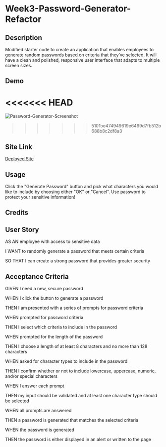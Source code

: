 # Week3-Password-Generator-Refactor

## Description

Modified starter code to create an application that enables employees to generate random passwords based on criteria that they’ve selected. It will have a clean and polished, responsive user interface that adapts to multiple screen sizes.

## Demo

<<<<<<< HEAD
=======
![Password-Generator-Screenshot](https://github.com/devinjl665/Week3-Password-Generator-Refactor/assets/142193870/7c52ba25-f7bb-47f4-b741-8b83bc03551d)
>>>>>>> 5101be474949619e6499d7fb512b688b8c2df8a3


## Site Link

<a href="https://devinjl665.github.io/Week3-Password-Generator-Refactor/">Deployed Site</a>

## Usage

Click the "Generate Password" button and pick what characters you would like to include by choosing either "OK" or "Cancel". Use password to protect your sensitive information!

## Credits




## User Story

AS AN employee with access to sensitive data

I WANT to randomly generate a password that meets certain criteria

SO THAT I can create a strong password that provides greater security


## Acceptance Criteria

GIVEN I need a new, secure password

WHEN I click the button to generate a password

THEN I am presented with a series of prompts for password criteria

WHEN prompted for password criteria

THEN I select which criteria to include in the password

WHEN prompted for the length of the password

THEN I choose a length of at least 8 characters and no more than 128 characters

WHEN asked for character types to include in the password

THEN I confirm whether or not to include lowercase, uppercase, numeric, and/or special characters

WHEN I answer each prompt

THEN my input should be validated and at least one character type should be selected

WHEN all prompts are answered

THEN a password is generated that matches the selected criteria

WHEN the password is generated

THEN the password is either displayed in an alert or written to the page
